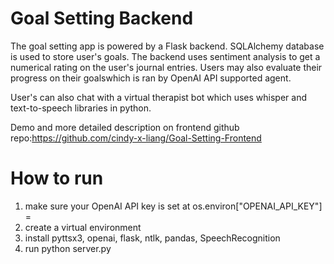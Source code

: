 # Goal Setting Backend

The goal setting app is powered by a Flask backend. 
SQLAlchemy database is used to store user's goals. The backend uses sentiment analysis to get a numerical rating on the user's journal entries. 
Users may also evaluate their progress on their goalswhich is ran by OpenAI API supported agent. 

User's can also chat with a virtual therapist bot which uses whisper and text-to-speech libraries in python. 

Demo and more detailed description on frontend github repo:https://github.com/cindy-x-liang/Goal-Setting-Frontend

# How to run
1. make sure your OpenAI API key is set at os.environ["OPENAI_API_KEY"] =
2. create a virtual environment
3. install pyttsx3, openai, flask, ntlk, pandas, SpeechRecognition
4. run python server.py
